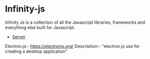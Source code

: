 # Infinity-js
Infinity Js is a collection of all the Javascript libraries, frameworks and everything else built for Javascript.

- [Server](https://github.com/avinash-walkwell/Infinity-js/blob/master/server.md)

Electron.js:- https://electronjs.org/
Description:- "electron.js use for creating a desktop application"
